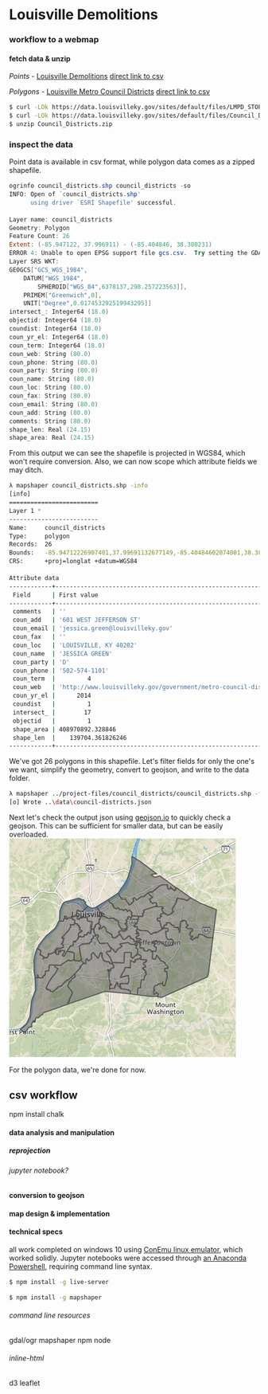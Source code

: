 # Louisville Demolitions

<!-- 
* A web map displaying:
    * areal (polygon) features colored thematically (either qualitative or quantitative) using colors extracted from _cartocolors.json_.
    * an overlay of point features utilizing the Leaflet.markercluster plugin
    * an appropriate title, legend, meta data (link to source, etc.)
    * **challenge:** experiments within coordinated visualization between the mapped features and the legend or another infographic (such as a bar chart) -->

### workflow to a webmap
#### fetch data & unzip

*Points* - [Louisville Demolitions](https://data.louisvilleky.gov/dataset/jefferson-county-demolitions)
[direct link to csv](https://data.louisvilleky.gov/sites/default/files/All%20Down%20%26%20Clear%20from%20FY2003%20to%20FY2019_0.csv)

*Polygons* - [Louisville Metro Council Districts](https://data.louisvilleky.gov/dataset/metro-council-districts)
[direct link to csv](https://data.louisvilleky.gov/sites/default/files/Council_Districts.zip)


```bash
$ curl -LOk https://data.louisvilleky.gov/sites/default/files/LMPD_STOPS_DATA_12.csv
$ curl -LOk https://data.louisvilleky.gov/sites/default/files/Council_Districts.zip
$ unzip Council_Districts.zip
```

### inspect the data

Point data is available in csv format, while polygon data comes as a zipped shapefile. 

```powershell
ogrinfo council_districts.shp council_districts -so
INFO: Open of `council_districts.shp'
      using driver `ESRI Shapefile' successful.

Layer name: council_districts
Geometry: Polygon
Feature Count: 26
Extent: (-85.947122, 37.996911) - (-85.404846, 38.380231)
ERROR 4: Unable to open EPSG support file gcs.csv.  Try setting the GDAL_DATA environment variable to point to the directory containing EPSG csv files.
Layer SRS WKT:
GEOGCS["GCS_WGS_1984",
    DATUM["WGS_1984",
        SPHEROID["WGS_84",6378137,298.257223563]],
    PRIMEM["Greenwich",0],
    UNIT["Degree",0.017453292519943295]]
intersect_: Integer64 (18.0)
objectid: Integer64 (18.0)
coundist: Integer64 (18.0)
coun_yr_el: Integer64 (18.0)
coun_term: Integer64 (18.0)
coun_web: String (80.0)
coun_phone: String (80.0)
coun_party: String (80.0)
coun_name: String (80.0)
coun_loc: String (80.0)
coun_fax: String (80.0)
coun_email: String (80.0)
coun_add: String (80.0)
comments: String (80.0)
shape_len: Real (24.15)
shape_area: Real (24.15)
```
From this output we can see the shapefile is projected in WGS84, which won't require conversion.  Also, we can now scope which attribute fields we may ditch.  

```bash
λ mapshaper council_districts.shp -info
[info]
=========================
Layer 1 *
-------------------------
Name:     council_districts
Type:     polygon
Records:  26
Bounds:   -85.94712226907401,37.99691132677149,-85.40484602074001,38.38023090703736
CRS:      +proj=longlat +datum=WGS84

Attribute data
------------+-------------------------------------------------------------------
 Field      | First value
------------+-------------------------------------------------------------------
 comments   | ''
 coun_add   | '601 WEST JEFFERSON ST'
 coun_email | 'jessica.green@louisvilleky.gov'
 coun_fax   | ''
 coun_loc   | 'LOUISVILLE, KY 40202'
 coun_name  | 'JESSICA GREEN'
 coun_party | 'D'
 coun_phone | '502-574-1101'
 coun_term  |         4
 coun_web   | 'http://www.louisvilleky.gov/government/metro-council-district-1'
 coun_yr_el |      2014
 coundist   |         1
 intersect_ |        17
 objectid   |         1
 shape_area | 408970892.328846
 shape_len  |    139704.361826246
------------+-------------------------------------------------------------------
```

We've got 26 polygons in this shapefile.  Let's filter fields for only the one's we want, simplify the geometry, convert to geojson, and write to the data folder.  

```bash
λ mapshaper ../project-files/council_districts/council_districts.shp -filter-fields objectid,coundist,coun_party -simplify dp 85% -o precision=.0001 format=geojson ../data/council-districts.json
[o] Wrote ..\data\council-districts.json
```

Next let's check the output json using [geojson.io](geojson.io) to quickly check a geojson. This can be sufficient for smaller data, but can be easily overloaded.  
![checking the geojson](images/geojson.io-check.png)

For the polygon data, we're done for now.  

##  csv workflow




npm install chalk
#### data analysis and manipulation

##### reprojection

###### jupyter notebook?
<!-- switching to Windows Anaconda Powershell...  -->

#### conversion to geojson 


#### map design & implementation



#### technical specs

all work completed on windows 10 using [ConEmu linux emulator](), which worked solidly.  Jupyter notebooks were accessed through [an Anaconda Powershell](), requiring command line syntax.     


```bash
$ npm install -g live-server
```
```bash
$ npm install -g mapshaper
```

###### command line resources
gdal/ogr
mapshaper
npm
node

###### inline-html
d3
leaflet


<!-- 
* extract the "Vivid" color scheme from the _cartocolors.json_ file and save this as a _vividcolors.json_ file in the _data/_ directory
* convert the _austin-traffic-signals.csv_ file to a GeoJSON file named _austin-traffic-signals.json_ in the _data/_ directory, removing any unneeded data attribute fields
* use the _austin-traffic-signals.csv_ and _austin-council-districts.json_ files to create a new property within the _austin-council-districts.json_ file of the total count of traffic signals within each district and save this to a file named _district-counts.json_

We also want to simplify the _district-counts.json_ using Mapshaper to remove unnecessary node vertices and reduce the coordinate precision. -->
